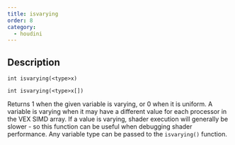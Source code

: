 ```yaml
---
title: isvarying
order: 8
category:
  - houdini
---
```


## Description

`int isvarying(<type>x)`

`int isvarying(<type>x[])`

Returns 1 when the given variable is varying, or 0 when it is uniform. A
variable is varying when it may have a different value for each processor in
the VEX SIMD array. If a value is varying, shader execution will generally be
slower - so this function can be useful when debugging shader performance. Any
variable type can be passed to the `isvarying()` function.
